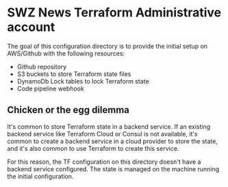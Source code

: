 # SWZ News Terraform Administrative account

The goal of this configuration directory is to provide the initial setup on AWS/Github with the following resources:

* Github repository
* S3 buckets to store Terraform state files
* DynamoDb Lock tables to lock Terraform state
* Code pipeline webhook

## Chicken or the egg dilemma

It's common to store Terraform state in a backend service. 
If an existing backend service like Terraform Cloud or Consul is not available, it's common to create a backend service in a 
cloud provider to store the state, and it's also common to use Terraform to create this service.

For this reason, the TF configuration on this directory doesn't have a backend service configured. 
The state is managed on the machine running the initial configuration. 
